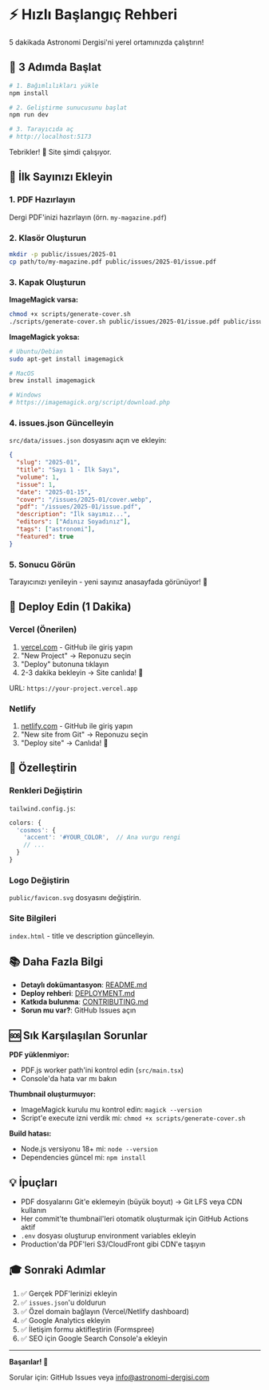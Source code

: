 # ⚡ Hızlı Başlangıç Rehberi

5 dakikada Astronomi Dergisi'ni yerel ortamınızda çalıştırın!

## 🚀 3 Adımda Başlat

```bash
# 1. Bağımlılıkları yükle
npm install

# 2. Geliştirme sunucusunu başlat
npm run dev

# 3. Tarayıcıda aç
# http://localhost:5173
```

Tebrikler! 🎉 Site şimdi çalışıyor.

## 📝 İlk Sayınızı Ekleyin

### 1. PDF Hazırlayın

Dergi PDF'inizi hazırlayın (örn. `my-magazine.pdf`)

### 2. Klasör Oluşturun

```bash
mkdir -p public/issues/2025-01
cp path/to/my-magazine.pdf public/issues/2025-01/issue.pdf
```

### 3. Kapak Oluşturun

**ImageMagick varsa:**
```bash
chmod +x scripts/generate-cover.sh
./scripts/generate-cover.sh public/issues/2025-01/issue.pdf public/issues/2025-01
```

**ImageMagick yoksa:**
```bash
# Ubuntu/Debian
sudo apt-get install imagemagick

# MacOS
brew install imagemagick

# Windows
# https://imagemagick.org/script/download.php
```

### 4. issues.json Güncelleyin

`src/data/issues.json` dosyasını açın ve ekleyin:

```json
{
  "slug": "2025-01",
  "title": "Sayı 1 - İlk Sayı",
  "volume": 1,
  "issue": 1,
  "date": "2025-01-15",
  "cover": "/issues/2025-01/cover.webp",
  "pdf": "/issues/2025-01/issue.pdf",
  "description": "İlk sayımız...",
  "editors": ["Adınız Soyadınız"],
  "tags": ["astronomi"],
  "featured": true
}
```

### 5. Sonucu Görün

Tarayıcınızı yenileyin - yeni sayınız anasayfada görünüyor! 🎊

## 🚢 Deploy Edin (1 Dakika)

### Vercel (Önerilen)

1. [vercel.com](https://vercel.com) - GitHub ile giriş yapın
2. "New Project" → Reponuzu seçin
3. "Deploy" butonuna tıklayın
4. 2-3 dakika bekleyin → Site canlıda! 🎉

URL: `https://your-project.vercel.app`

### Netlify

1. [netlify.com](https://netlify.com) - GitHub ile giriş yapın
2. "New site from Git" → Reponuzu seçin
3. "Deploy site" → Canlıda! 🎉

## 🎨 Özelleştirin

### Renkleri Değiştirin

`tailwind.config.js`:
```js
colors: {
  'cosmos': {
    'accent': '#YOUR_COLOR',  // Ana vurgu rengi
    // ...
  }
}
```

### Logo Değiştirin

`public/favicon.svg` dosyasını değiştirin.

### Site Bilgileri

`index.html` - title ve description güncelleyin.

## 📚 Daha Fazla Bilgi

- **Detaylı dokümantasyon**: [README.md](README.md)
- **Deploy rehberi**: [DEPLOYMENT.md](DEPLOYMENT.md)
- **Katkıda bulunma**: [CONTRIBUTING.md](CONTRIBUTING.md)
- **Sorun mu var?**: GitHub Issues açın

## 🆘 Sık Karşılaşılan Sorunlar

**PDF yüklenmiyor:**
- PDF.js worker path'ini kontrol edin (`src/main.tsx`)
- Console'da hata var mı bakın

**Thumbnail oluşturmuyor:**
- ImageMagick kurulu mu kontrol edin: `magick --version`
- Script'e execute izni verdik mi: `chmod +x scripts/generate-cover.sh`

**Build hatası:**
- Node.js versiyonu 18+ mi: `node --version`
- Dependencies güncel mi: `npm install`

## 💡 İpuçları

- PDF dosyalarını Git'e eklemeyin (büyük boyut) → Git LFS veya CDN kullanın
- Her commit'te thumbnail'leri otomatik oluşturmak için GitHub Actions aktif
- `.env` dosyası oluşturup environment variables ekleyin
- Production'da PDF'leri S3/CloudFront gibi CDN'e taşıyın

## 🎓 Sonraki Adımlar

1. ✅ Gerçek PDF'lerinizi ekleyin
2. ✅ `issues.json`'u doldurun
3. ✅ Özel domain bağlayın (Vercel/Netlify dashboard)
4. ✅ Google Analytics ekleyin
5. ✅ İletişim formu aktifleştirin (Formspree)
6. ✅ SEO için Google Search Console'a ekleyin

---

**Başarılar! 🌟**

Sorular için: GitHub Issues veya info@astronomi-dergisi.com

